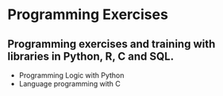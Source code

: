 # Programming Exercises

## Programming exercises and training with libraries in Python, R, C and SQL.

  - Programming Logic with Python
  - Language programming with C

